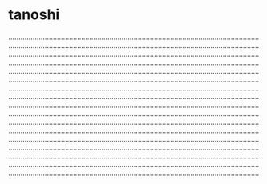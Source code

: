 # tanoshi

............................................................................................................................................................................................................................................................................................................................................................................................................................................................................................................................................................................................................................................................................................................................................................................................................................................................................................................................................................................................................................................................................................................................................................................................................................................................................................................................................................................................................................................................................................................................................................................................................................................................................................................................................................................................................................................................................................................................................................................................................................................................................................................................................................................................